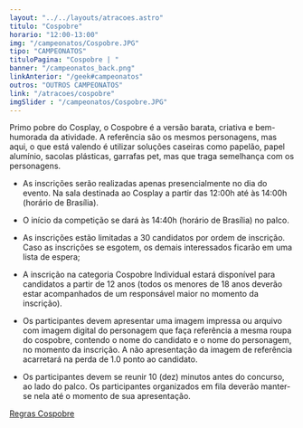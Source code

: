 ```yaml
---
layout: "../../layouts/atracoes.astro"
titulo: "Cospobre"
horario: "12:00-13:00"
img: "/campeonatos/Cospobre.JPG"
tipo: "CAMPEONATOS"
tituloPagina: "Cospobre | "
banner: "/campeonatos_back.png"
linkAnterior: "/geek#campeonatos"
outros: "OUTROS CAMPEONATOS"
link: "/atracoes/cospobre"
imgSlider : "/campeonatos/Cospobre.JPG"
---
```


Primo pobre do Cosplay, o Cospobre é a versão barata, criativa e
bem-humorada da atividade. A referência são os mesmos personagens, mas
aqui, o que está valendo é utilizar soluções caseiras como papelão, papel
alumínio, sacolas plásticas, garrafas pet, mas que traga semelhança com os
personagens.

- As inscrições serão realizadas apenas presencialmente no dia do evento. Na
sala destinada ao Cosplay a partir das 12:00h até às 14:00h (horário de
Brasília).

- O início da competição se dará às 14:40h (horário de Brasília) no palco.

- As inscrições estão limitadas a 30 candidatos por ordem de inscrição. Caso
as inscrições se esgotem, os demais interessados ficarão em uma lista de
espera;

- A inscrição na categoria Cospobre Individual estará disponível para
candidatos a partir de 12 anos (todos os menores de 18 anos deverão estar
acompanhados de um responsável maior no momento da inscrição).

- Os participantes devem apresentar uma imagem impressa ou arquivo com
imagem digital do personagem que faça referência a mesma roupa do
cospobre, contendo o nome do candidato e o nome do personagem, no
momento da inscrição. A não apresentação da imagem de referência
acarretará na perda de 1.0 ponto ao candidato.

- Os participantes devem se reunir 10 (dez) minutos antes do concurso, ao lado
do palco. Os participantes organizados em fila deverão manter-se nela até o
momento de sua apresentação.

[Regras Cospobre](https://drive.google.com/file/d/1JLQPGaLh0Ogz7q7pC021geA5tJ6h3RrY/view?usp=sharing)